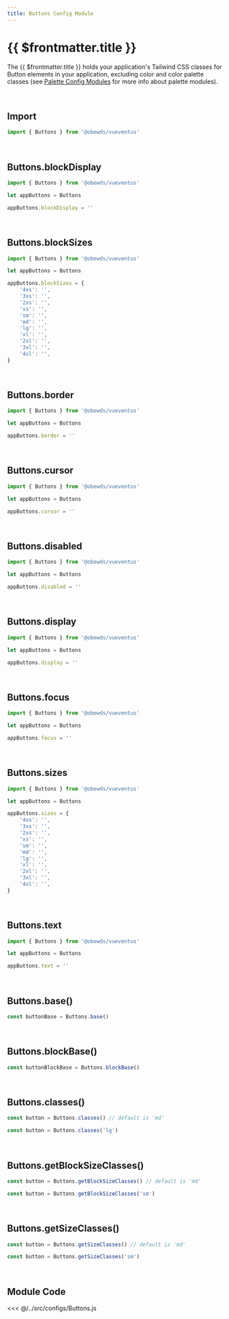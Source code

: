 ```yaml
---
title: Buttons Config Module
---
```




# {{ $frontmatter.title }}

The {{ $frontmatter.title }} holds your application's Tailwind CSS classes for Button elements in your application, excluding color and color palette classes (see [Palette Config Modules](/modules/palettes/) for more info about palette modules).

<br>




## Import

```javascript
import { Buttons } from '@obewds/vueventus'
```

<br>




## Buttons.blockDisplay

```javascript
import { Buttons } from '@obewds/vueventus'

let appButtons = Buttons

appButtons.blockDisplay = ''
```

<br>




## Buttons.blockSizes

```javascript
import { Buttons } from '@obewds/vueventus'

let appButtons = Buttons

appButtons.blockSizes = {
    '4xs': '',
    '3xs': '',
    '2xs': '',
    'xs': '',
    'sm': '',
    'md': '',
    'lg': '',
    'xl': '',
    '2xl': '',
    '3xl': '',
    '4xl': '',
}
```

<br>




## Buttons.border

```javascript
import { Buttons } from '@obewds/vueventus'

let appButtons = Buttons

appButtons.border = ''
```

<br>




## Buttons.cursor

```javascript
import { Buttons } from '@obewds/vueventus'

let appButtons = Buttons

appButtons.cursor = ''
```

<br>




## Buttons.disabled

```javascript
import { Buttons } from '@obewds/vueventus'

let appButtons = Buttons

appButtons.disabled = ''
```

<br>




## Buttons.display

```javascript
import { Buttons } from '@obewds/vueventus'

let appButtons = Buttons

appButtons.display = ''
```

<br>




## Buttons.focus

```javascript
import { Buttons } from '@obewds/vueventus'

let appButtons = Buttons

appButtons.focus = ''
```

<br>




## Buttons.sizes

```javascript
import { Buttons } from '@obewds/vueventus'

let appButtons = Buttons

appButtons.sizes = {
    '4xs': '',
    '3xs': '',
    '2xs': '',
    'xs': '',
    'sm': '',
    'md': '',
    'lg': '',
    'xl': '',
    '2xl': '',
    '3xl': '',
    '4xl': '',
}
```

<br>




## Buttons.text

```javascript
import { Buttons } from '@obewds/vueventus'

let appButtons = Buttons

appButtons.text = ''
```

<br>




## Buttons.base()

```javascript
const buttonBase = Buttons.base()
```

<br>




## Buttons.blockBase()

```javascript
const buttonBlockBase = Buttons.blockBase()
```

<br>




## Buttons.classes()

```javascript
const button = Buttons.classes() // default is 'md'
```

```javascript
const button = Buttons.classes('lg')
```

<br>




## Buttons.getBlockSizeClasses()

```javascript
const button = Buttons.getBlockSizeClasses() // default is 'md'
```

```javascript
const button = Buttons.getBlockSizeClasses('sm')
```

<br>




## Buttons.getSizeClasses()

```javascript
const button = Buttons.getSizeClasses() // default is 'md'
```

```javascript
const button = Buttons.getSizeClasses('sm')
```

<br>







## Module Code

<<< @/../src/configs/Buttons.js

<br>

